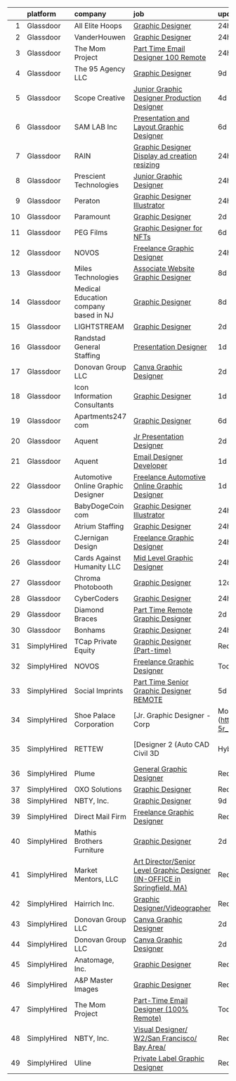 

|    | platform    | company                               | job                                                                                                                                                                                                                                                                                                                                                                                                                                                                                                                                                                                                                                                                                                                                                                                                                                                                                                                                                                                                                                                                                                                                                                                                                                                                                                                                                                                       | update_time   | location             |
|---:|:------------|:--------------------------------------|:------------------------------------------------------------------------------------------------------------------------------------------------------------------------------------------------------------------------------------------------------------------------------------------------------------------------------------------------------------------------------------------------------------------------------------------------------------------------------------------------------------------------------------------------------------------------------------------------------------------------------------------------------------------------------------------------------------------------------------------------------------------------------------------------------------------------------------------------------------------------------------------------------------------------------------------------------------------------------------------------------------------------------------------------------------------------------------------------------------------------------------------------------------------------------------------------------------------------------------------------------------------------------------------------------------------------------------------------------------------------------------------|:--------------|:---------------------|
|  1 | Glassdoor   | All Elite Hoops                       | [Graphic Designer](https://www.glassdoor.com/partner/jobListing.htm?pos=125&ao=1136043&s=58&guid=000001828badbb9b9c76cc4e9e00a8f1&src=GD_JOB_AD&t=SR&vt=w&ea=1&cs=1_13a76af7&cb=1660200795336&jobListingId=1008065721437&jrtk=3-0-1ga5qreu3jm79801-1ga5qreuhjflm800-3a5424c9bdd640c0-)                                                                                                                                                                                                                                                                                                                                                                                                                                                                                                                                                                                                                                                                                                                                                                                                                                                                                                                                                                                                                                                                                                    | 24h           | Remote               |
|  2 | Glassdoor   | VanderHouwen                          | [Graphic Designer](https://www.glassdoor.com/partner/jobListing.htm?pos=118&ao=1110586&s=58&guid=000001828badbb9b9c76cc4e9e00a8f1&src=GD_JOB_AD&t=SR&vt=w&ea=1&cs=1_afc2cc39&cb=1660200795336&jobListingId=1008065896891&cpc=F41FEAB56D215062&jrtk=3-0-1ga5qreu3jm79801-1ga5qreuhjflm800-f46d5c52c7c29231--6NYlbfkN0DwTFf1i8tHxx5w6n6Gg6g51G1v2moTctKTWRheSvOoBGoYbE61eXaI4p99TMVe5-ZUrNJQP7Q7TUXWk2hHcx7t141pcDoniRTijR2yJCcX7-9Snz5ZOAwxjkJkrvmW3r21VgP_vER4SoSD7uHYr4livVqoRTod5tKMo0hPDYrhOXGnZZEZ1iSGosHiI2wo5fXEH4g1qx0K1gXqDz4yx6quZ07qhqyDCch_3T-UV28w6GBkvLQJp7VL2UqaUPoidjkK_9luhIatOHYBwcvw9DfEJbAtINknnDYaWmhIvluqoDLeeV9ndbVWF5SBT40WH9S6iZFw8Vd6LMdWU-VbdYrW51A7j71roCmttyHtqB206sAfDUhRUz_bRhypk74M0E5dq9i6YV7iygjw1yFCLbIFfCkY0ntLPtL4T-zXisjJlWHQ3F8lDA0qxA_52K28B0TBUsDui8D_4GPYmXyZbZaxDVquQzL5EUo1Y_zL2tOYuGo1kAFk5M3R)                                                                                                                                                                                                                                                                                                                                                                                                                                                                                                                                               | 24h           | Beaverton, OR        |
|  3 | Glassdoor   | The Mom Project                       | [Part Time Email Designer  100  Remote ](https://www.glassdoor.com/partner/jobListing.htm?pos=102&ao=1110586&s=58&guid=000001828badbb9b9c76cc4e9e00a8f1&src=GD_JOB_AD&t=SR&vt=w&cs=1_061ea5df&cb=1660200795333&jobListingId=1008066033972&cpc=6193B0C32834B022&jrtk=3-0-1ga5qreu3jm79801-1ga5qreuhjflm800-241fd3fd3214398c--6NYlbfkN0BDp_epf89aHDQhKpPegNJQ_ldQpEFZQsM9OcONMGxWx6pU56EKHF58QjVdAUvn2gWIlvxUIluqfpYAPioC8DIYZmv9UJeONt8CFY5ORc_WQKsv1yYrXEtTFSI_h5yMSX7IiYWqR5C5TJXEcBmkje9thJywaOt5VAPE9XchxOIBQPk3clLk6QE8TQpWqXIrPJCFM6KDn04SaCwhogXUY1JzTRYZS4s5xq78vDKKWCSDfQP1PVpayW6_bHdXYLN4sKB0e7xXGDLe1TMwioVOSO1rJvb_pr4BONNL2sGzSOsHuoE7TXjn8LtFdVuvpy5DLRbn8R65MJZWNkYXGFONq2fWYX9bB7BGZeane4TYFjk75XOrunn1tEE4kq5uOTnKhcY87pHp-XQFDFSHyUQWLkTCM115WXEsG2vj27H_kLQJKxQbtBwOg-WIPMIVAo-8v6Kq4E-IImzlfAL85-a_ojTr95CKf9bqezpPWjDPvWuHoKlbJV--pki2mflLZQYQbvrDxjB2BCYLV2IY1ll1G_v40ec_Lii8lneSOrY206_1rLmQUU1cTzxViDdKeY5hcX37SY5bOFpGGA%3D%3D)                                                                                                                                                                                                                                                                                                                                                                                                                                  | 24h           | Remote               |
|  4 | Glassdoor   | The 95 Agency LLC                     | [Graphic Designer](https://www.glassdoor.com/partner/jobListing.htm?pos=127&ao=1136043&s=58&guid=000001828badbb9b9c76cc4e9e00a8f1&src=GD_JOB_AD&t=SR&vt=w&ea=1&cs=1_9f3acb85&cb=1660200795336&jobListingId=1008044804211&jrtk=3-0-1ga5qreu3jm79801-1ga5qreuhjflm800-537f9e6ac4f7e0c8-)                                                                                                                                                                                                                                                                                                                                                                                                                                                                                                                                                                                                                                                                                                                                                                                                                                                                                                                                                                                                                                                                                                    | 9d            | Remote               |
|  5 | Glassdoor   | Scope Creative                        | [Junior Graphic Designer Production Designer](https://www.glassdoor.com/partner/jobListing.htm?pos=129&ao=1136043&s=58&guid=000001828badbb9b9c76cc4e9e00a8f1&src=GD_JOB_AD&t=SR&vt=w&ea=1&cs=1_40b2de34&cb=1660200795336&jobListingId=1008057295326&jrtk=3-0-1ga5qreu3jm79801-1ga5qreuhjflm800-df76609bcd3fb119-)                                                                                                                                                                                                                                                                                                                                                                                                                                                                                                                                                                                                                                                                                                                                                                                                                                                                                                                                                                                                                                                                         | 4d            | Remote               |
|  6 | Glassdoor   | SAM LAB  Inc                          | [Presentation and Layout Graphic Designer](https://www.glassdoor.com/partner/jobListing.htm?pos=108&ao=1110586&s=58&guid=000001828badbb9b9c76cc4e9e00a8f1&src=GD_JOB_AD&t=SR&vt=w&ea=1&cs=1_954fcca1&cb=1660200795334&jobListingId=1008052989159&cpc=8795CF9063CD573D&jrtk=3-0-1ga5qreu3jm79801-1ga5qreuhjflm800-a8a96d99d95edbe9--6NYlbfkN0BqT6KkTmU9-1v8Z4SuYorXtaaTk0KE0u2tZTIPA1vHLbBPfcINoD0ES7XvT6AYjGWZ_LBkNEg-WRzRuKbYiupggxlDQjnA89U7Vn_VnbiXyMnemMZEJj0sptnNeWjJDWsmKk20uQSXEa177hgaTeVo1_P5ZTdn5D9bbRMT0nJGjQaKx5oheAKXOiw0Pf5IrQyYbfVOjKBp5DZDTt8akieJg-fQQgTziLH-M9at0_yfAW2xnyk8DjGehUb-mBeBt32sXTjwL5y3JIYg1qyNiLc-XI-hYyccCve0EW8YVTGGBQDjlktKGP0XZ4xl17IcAUAUvf96jgJYEnNxuN-sdSTHr_XihLy7q3x89FWooWkL6bv01mN54zvLEMa_d2XFmI1htvXOmk6ui1EgajlwsKOsRZeuHoMOYi6ST6GjVLanF_xzpS7yy9QN4AB_rHkPiTpjkDrWBLB7N_Gm9OPcd68Hwn9LQKtauIWrGU6IfWQq_SexQv_nz-nEu64R6UtiSmwhe1kRYgXFqoZxWI7NB3rC)                                                                                                                                                                                                                                                                                                                                                                                                                                                                                       | 6d            | Remote               |
|  7 | Glassdoor   | RAIN                                  | [Graphic Designer  Display ad creation   resizing ](https://www.glassdoor.com/partner/jobListing.htm?pos=110&ao=1110586&s=58&guid=000001828badbb9b9c76cc4e9e00a8f1&src=GD_JOB_AD&t=SR&vt=w&ea=1&cs=1_f7eb1df9&cb=1660200795334&jobListingId=1008065016470&cpc=47CFDC01B3F81FAC&jrtk=3-0-1ga5qreu3jm79801-1ga5qreuhjflm800-533e029643f58618--6NYlbfkN0DdLn5tXN_RiyJSiFodarGZFJKa8s6F6AK0THPBWp05MSIb68-SkO787pxOm6do1du27jd6PwtGR2XXJ2nbhI2EMkaqtVYk0i9DCj8-U-h6EoTLuCJHF-3hewRKzGUDZ8ZD7K4iWmB5RWQelrgmNCaIPtAklWAFHkcOE6bQFUG7jMoOLOUt7pCj4KRRyCcrbfrDGWIFquWI2Thpxk-RcC7K6fQJ8RVS89v0oTIjuPCV40I_Li16QEXcW8mO_xkRXkvp-ZTwIY05QWcNBU9H4Jimc7CNyh0LGMmSTymd5fuflUVKoTh1Es14YbXkuJ9iPQdsgVlhUM5pzNQBNLUxXEHkfFefRuCE1roxQOXO-K6pTAm0P-5LHSiJu6_-JivfcCmUPchwzg-Mlw6X8kdRftW_ZcL1Gk6K2_aMsZh_NfYCs31f7SflCzMdYix3EfAi0TppMddACHeXRMJP3tbVTf7FP6OyQIuwXqRsOi8rk5LuZuoAIb9yxHif1xy4sE2xf4Y%3D)                                                                                                                                                                                                                                                                                                                                                                                                                                                                                                | 24h           | Remote               |
|  8 | Glassdoor   | Prescient Technologies                | [Junior Graphic Designer](https://www.glassdoor.com/partner/jobListing.htm?pos=103&ao=1110586&s=58&guid=000001828badbb9b9c76cc4e9e00a8f1&src=GD_JOB_AD&t=SR&vt=w&ea=1&cs=1_68873775&cb=1660200795333&jobListingId=1008065555207&cpc=18C9CE28155C17C5&jrtk=3-0-1ga5qreu3jm79801-1ga5qreuhjflm800-20a8b7ea5bb5a057--6NYlbfkN0BHIfC1zsKGIu0R3teaIu8liT7fbRNLaQeDQfcPJweUK16HKW-DuQbys6W7MN6ufdClfpkiGcc6Z1Pf4rOO3bnKLiN4hUqfU7clDF9dTlgfsyaU-I33TyhuYqB8_UEMfjyF7PBSHoCTsLNmn5A8K5YRzAE0z-LBJTxSwWRTW7V3QxduosCc7RF8OeJWyym_1KkyLCPGVMoywEszGpyoLD7hVNJTwF0vjJJhDeVUAWcJ2L2-wZZNodYcX2m0BTz7s7wkFwZIS5Vibx_PLgVnJT8DFFxE3YcdxMjQYGhzW4hklGaNl2UOAXmGK_gHl6YLRR4Va_ZgdYvyx20EC0PLblhNg6dPLfWZQwblbJ8g8UG6uNakBqq0U5n1Zoug3bR2_Dqps5WUNNGaXBPwVqOhX05f1LMEEr5l4h-TTCyjmXjDraC5q7RKjzOVRMkC9JBIilzs25-gTosdrWJVQZg14Np7P8MU-fgR1wp4Wtjp9tDYH1gQ_UQOuF3E0V4Q4L-QVPA%3D)                                                                                                                                                                                                                                                                                                                                                                                                                                                                                                                          | 24h           | Dallas, TX           |
|  9 | Glassdoor   | Peraton                               | [Graphic Designer Illustrator](https://www.glassdoor.com/partner/jobListing.htm?pos=124&ao=1136043&s=58&guid=000001828badbb9b9c76cc4e9e00a8f1&src=GD_JOB_AD&t=SR&vt=w&cs=1_1e9ac42a&cb=1660200795336&jobListingId=1008065908189&jrtk=3-0-1ga5qreu3jm79801-1ga5qreuhjflm800-115a55b5fbf93330-)                                                                                                                                                                                                                                                                                                                                                                                                                                                                                                                                                                                                                                                                                                                                                                                                                                                                                                                                                                                                                                                                                             | 24h           | Chantilly, VA        |
| 10 | Glassdoor   | Paramount                             | [Graphic Designer](https://www.glassdoor.com/partner/jobListing.htm?pos=130&ao=1136043&s=58&guid=000001828badbb9b9c76cc4e9e00a8f1&src=GD_JOB_AD&t=SR&vt=w&cs=1_7f0fa56f&cb=1660200795336&jobListingId=1008061095967&jrtk=3-0-1ga5qreu3jm79801-1ga5qreuhjflm800-b77760da887277d7-)                                                                                                                                                                                                                                                                                                                                                                                                                                                                                                                                                                                                                                                                                                                                                                                                                                                                                                                                                                                                                                                                                                         | 2d            | New York, NY         |
| 11 | Glassdoor   | PEG Films                             | [Graphic Designer for NFTs](https://www.glassdoor.com/partner/jobListing.htm?pos=105&ao=1110586&s=58&guid=000001828badbb9b9c76cc4e9e00a8f1&src=GD_JOB_AD&t=SR&vt=w&ea=1&cs=1_ba239a62&cb=1660200795334&jobListingId=1008053332484&cpc=FB7E4A1762AE5BEC&jrtk=3-0-1ga5qreu3jm79801-1ga5qreuhjflm800-285121d87db8fdfb--6NYlbfkN0BHIfC1zsKGIu0R3teaIu8liT7fbRNLaQeDQfcPJweUK16HKW-DuQbygKFOi6Y5sJMMmPvIQeedI4zy4piAtgrHWw5pyWG74v-Fm2sI_YfcM2tkcRMfzPSFblUwjPj-wWf0DUjxGgFU8tVaM0U1nq8fBBYDXpAi5Jt_86GlfqbwXJiL0HNfGrXBDmws1vSojpGZe6YuwFXGHLPAiJ0yNPaehU-gX6IKltqEyq1aQihWVcG2WldryqizNFwB5Hg2TEjTxdumwZ-6jEqWIA3WsJ6IR2nniR6i-GGnLNFOF6Q_GHc9fF0BjKpSawuHc4UQfje3IPQZWwo8OFLVv9ycDdKO6kVAlBVc04eKl4Fv6RX3SjkNc1U0uO9-536O40K2s-Wq0cJQYbmt3R2cS_Ij1A-BKWTHsHv8KkFQ0dX1D__k8_jMtVdUrnKRbjG-8rdS3thbaU3VuvwB6-xlFwwflkIaNHtit-rr9Mt-ndr-85LV-zxU5rSEtIPPJLnN6uCUmMY%3D)                                                                                                                                                                                                                                                                                                                                                                                                                                                                                                                        | 6d            | Remote               |
| 12 | Glassdoor   | NOVOS                                 | [Freelance Graphic Designer](https://www.glassdoor.com/partner/jobListing.htm?pos=121&ao=1136043&s=58&guid=000001828badbb9b9c76cc4e9e00a8f1&src=GD_JOB_AD&t=SR&vt=w&ea=1&cs=1_8574cddd&cb=1660200795335&jobListingId=1008065569895&jrtk=3-0-1ga5qreu3jm79801-1ga5qreuhjflm800-09234b0806d38a8a-)                                                                                                                                                                                                                                                                                                                                                                                                                                                                                                                                                                                                                                                                                                                                                                                                                                                                                                                                                                                                                                                                                          | 24h           | Remote               |
| 13 | Glassdoor   | Miles Technologies                    | [Associate Website   Graphic Designer](https://www.glassdoor.com/partner/jobListing.htm?pos=106&ao=1110586&s=58&guid=000001828badbb9b9c76cc4e9e00a8f1&src=GD_JOB_AD&t=SR&vt=w&cs=1_052304a3&cb=1660200795334&jobListingId=1008047555025&cpc=8795CF9063CD573D&jrtk=3-0-1ga5qreu3jm79801-1ga5qreuhjflm800-afeeb1e608238d10--6NYlbfkN0BVdf1B6PmM0EbVgUWLOgQvNQRrNviRWdVUeK6ei5hun5BPiaREeQoSY50c7oJWSMffh-Z1MZUT3ImOkucgX5QRgdP30GRGmpoIzqKbGFS5RaALBfEbiGVK2IMKgFV5OLTZDBNBLa6Lx9xBm2-baTVjqUWSDbfjA6aIjPoIpgZgp5yHMuKR2MQO63ISNjoDlJeUjd6bTKAdSN1dyi0SMStRsnfRp5KVXV7jByyYHm4_HXvzIeuOtSrKFtqttqL6GpfVqJHMX6N6lt4nSj8vlIGvZS0LayihH1J3CTfSRX8QSD36iGGRDvN61zwDvryFjXABAve26vRbNwEp4DKCEMJElg-x98nt8HL59xp14K4GQekerCFItABU-vYq7z4ryukzdwtoq44lU5wxMN5cBaZapg6OJym4Nzwq_eoUtk29QYKiSlGcFNCYeIGQ41rnak5YtzqDERJVSxApsVkn156VVSo37KPDQZDwt2loJqY6KdyqCLtAVEQ9SpSKgRcJf38xs0brCpehbA%3D%3D)                                                                                                                                                                                                                                                                                                                                                                                                                                                                                                    | 8d            | Remote               |
| 14 | Glassdoor   | Medical Education company based in NJ | [Graphic Designer](https://www.glassdoor.com/partner/jobListing.htm?pos=107&ao=1110586&s=58&guid=000001828badbb9b9c76cc4e9e00a8f1&src=GD_JOB_AD&t=SR&vt=w&ea=1&cs=1_0e4c0b01&cb=1660200795334&jobListingId=1008047197214&cpc=AC285F3A3ECA6BB0&jrtk=3-0-1ga5qreu3jm79801-1ga5qreuhjflm800-f922b77005439482--6NYlbfkN0BRYJfhknDNAHLvv9ctyWPfKBkgPfd_Qf5mLMCihH3Ts4gA4FrM26rLtAPII04_kncCY0AIP7VquzTHojVsGKl2Fow9NSZRFsCVstwNxzX8N8XiiqwRLk84EoDWIbvKaB_z1P1YUP7zicmhMtyT8j2A5zATjMiCQY_CHxCkou7t6_PDcxs4Jroy8U9MDpNUCDZl3LgSNwaYAjD-Z8jwY52HIykEeILJiAmB0kxN3RTMCbSGbD6FaimPOdniAHQXqQDbIJfkkqrlsTGjqKY306cR_-39eHkTYTVGT2VY5VVk7DI5m1FRaAMovv_mqRz5eUakmOwnH35ORQs2hWdyNEWERIPu7ijCQUDug4xh-6tm45A1Eo0Y5U7HfGlAmCy24ZQ_PX3QXNz_z29jF5tIwnbPCjDEqikGbLHmtD8IsN2vPSn7pyFcJBeMBzwjfOS_0vOdzKPc-hixMqZjnb6NeIKF1wJjbN5v8x5XWq3VMqvBK5W8zbOzjsBb)                                                                                                                                                                                                                                                                                                                                                                                                                                                                                                                                               | 8d            | Remote               |
| 15 | Glassdoor   | LIGHTSTREAM                           | [Graphic Designer](https://www.glassdoor.com/partner/jobListing.htm?pos=113&ao=1110586&s=58&guid=000001828badbb9b9c76cc4e9e00a8f1&src=GD_JOB_AD&t=SR&vt=w&ea=1&cs=1_aaed8202&cb=1660200795335&jobListingId=1008060566470&cpc=C4A69CCDBB3B9599&jrtk=3-0-1ga5qreu3jm79801-1ga5qreuhjflm800-b623a7fa8d4eb8ff--6NYlbfkN0C_-2SRK1RVDhpf-slM4KCmyuX9KaErJfzz60Weic6r3Fedud3UBWFhguAr9YK8h6UZX7cpNVDdZDr31YnHpZB5Ny36hh8kjtPysBDuiqOZhAp17GRiIF9HStt2Q_endJa0BwdirpHQeNpm9yMECE6K8fByDBSRlmPJD8ygSbO1Ini_amqmokqRmaDbrmv5MK1XObReU5xdwmXHd1BhNVkHQwFP2R32J2a1HJ0Z_3HO82IxYIf64H-tZPRQ0in0mgQyHyvzM937qCHOL8ciQKx7Ud5sOyUqK9dhl4W1_TbWX6GAAe6ZDwEker6MeUchf0EqNTSIrTgzP7YUCY5DmbkFDm4C08l9xVpxX4kOsflbqlptLJO9mRJ8sUO2LLAPNcR_7GeK5jYjm_BWsgFt7aKnnuz0yPADQn-wUm1Z-LmmwXAdAQrnqsF8DnZBAM3_1vJfeoZVBtZyYUtb4e3h3aNeXPYS_Rq5G2OfRXrjnFNASpwWpx0LpkMN)                                                                                                                                                                                                                                                                                                                                                                                                                                                                                                                                               | 2d            | Remote               |
| 16 | Glassdoor   | Randstad General Staffing             | [Presentation Designer](https://www.glassdoor.com/partner/jobListing.htm?pos=119&ao=1110586&s=58&guid=000001828badbb9b9c76cc4e9e00a8f1&src=GD_JOB_AD&t=SR&vt=w&ea=1&cs=1_f605f529&cb=1660200795336&jobListingId=1008063298542&cpc=3BA4CE39D5B5DEF5&jrtk=3-0-1ga5qreu3jm79801-1ga5qreuhjflm800-0b54f212e55a6be0--6NYlbfkN0BP0SNj5t90jkfF5SbRhYc-YYyKnIlIACqwosTKYtJiUIZThkB0VlnPZlPMDYyUQwmw5_0k4iNpj_WEsspwh-S0oVsA2NlOygYAaNApMGLrS-MWydaLCHwMtbclT7s_22FUwOLWRr1CAY9lnSdIwmN7G3lYFUktr86MZuV3IUgzV2YGq9w-4OHvnv0--Os12UxQ3YZcFS1XUkPYg2ACybxbD34rmdzF6KRdoG2pZ0SDmcBIPv40a-fQQqpHhFiPwgxUnGC3cP73sGD3rXexVlFmBsXRRySYj0IaHAJ33co6q-4GxBCT7x-TUQORbIXZlAnhlbQOpe5m75RkAjQ3P-nkXHtD439SaHbzDfk7EU84heC1AQrMcJzl5WaMa2zXOAvIC8Nf0UqNiogIt84lS30iJr9HKla7E7Z0wUvL743_izPkGTmIjVJO9JVfX6YzoBg1ZAZLpwEqt7VF97G6WIbAiWripyffbQLJO29VF6nMg6pCT7nJHS51k031iFlJj31_k_oc2yGnjae5hMrGN7npF7g2G1PCPaQhGZrgjy7GcKGfZ85KnzwHbTFYFQL_CCHnpnlxF_WPTJ7j70z3we7A2D-cSwbWO4xVQEn1vW77XPm2xqQDDs4rM_diwXrEup3b9mOKA5VCjcO1fxFApeL7TWfJAewsm8Y%3D)                                                                                                                                                                                                                                                                                                                                                            | 1d            | Remote               |
| 17 | Glassdoor   | Donovan Group LLC                     | [Canva Graphic Designer](https://www.glassdoor.com/partner/jobListing.htm?pos=101&ao=1110586&s=58&guid=000001828badbb9b9c76cc4e9e00a8f1&src=GD_JOB_AD&t=SR&vt=w&ea=1&cs=1_85fcde8c&cb=1660200795333&jobListingId=1008060685448&cpc=AC285F3A3ECA6BB0&jrtk=3-0-1ga5qreu3jm79801-1ga5qreuhjflm800-f451a6fb5bc601e2--6NYlbfkN0BJ_AEIqZhgZh0QtBJqLEOAG-wgsqijbWkj2raAy6JciyzPU3skVhMSWRhWZfxsl-0jraDw0OTcid7aqF_rtPrwThwA3XntpUk6Adf84SuCAUqKaRumHQAoFNA86lfeYIMicO9o-lJzFgLQ3oI2cpQYJy9Mv-0s-tItmoU0kvG4l_57EXRuM46qDWjvQK__U_vQTbIPowgDYZk2ZJnYUqcAYqptQlpCqUxfkkrii2FzmZJIFqfeffC1iNXMz3r_QrOXJ2uZl9LYisbWAa_8WZE6ZsNekV0MObCQxKLO8y1blRQPvpvNahG9o_s-mI62RwsQdLFOO9GvW0th2YU16YuxCYmkMYzImbM8mpiVcavQVzqq6BA9n4wb7Q_lft7bSGT5wEq0njnL3ZfbiuqwvnqicaSIeWfZ6Nq1P8tN5qnGS1Rh0FKcl8SBFuXSpeqlPtfARUR7p2nzJ-yxxDGA-OBO6krgh9q0iEYvxYPZUYYQI500ehr3L69WgUnHR4ER5xs%3D)                                                                                                                                                                                                                                                                                                                                                                                                                                                                                                                           | 2d            | Remote               |
| 18 | Glassdoor   | Icon Information Consultants          | [Graphic Designer](https://www.glassdoor.com/partner/jobListing.htm?pos=112&ao=1110586&s=58&guid=000001828badbb9b9c76cc4e9e00a8f1&src=GD_JOB_AD&t=SR&vt=w&ea=1&cs=1_c49b0a3e&cb=1660200795335&jobListingId=1008062649510&cpc=9908D8D4413DBB8A&jrtk=3-0-1ga5qreu3jm79801-1ga5qreuhjflm800-33459f4782cf66ff--6NYlbfkN0APudME1iZQyqIRdT3ujTtTnVuWAF03DfIsZXN7IhOR9SfEN2BLZHYomRVvRwdncKrNG22P6bNRFRLvpC1B8gO2urVX59Z6iyVoTlwECby2FmQh5ETISnoC3NgvLcR5fnRMe4cJfT-x1I-9FjkPU0NkYclKrnmeJATLGZpeBkyLC1d9ImGKvLYS7ZGx9rM77Q4v7rAp5sEQBlh3MX3WQk8T7cGTzsH05AjowMKdigvpb7-KKWJFzUVyHdaz6RrUV2hZbg79MxrrS1RrSNe5kcznc9QInUMybH42Oy82txyfRdSka-1went4RRM1GqMCN4YIv5Bn8L54jajlCcKlYC0P1Pu6lboyZq15YBXAjZSlutyMro-2K9DbDgLZ1svvKvjrLIM-elwVk8iHDmxsXgsBHoJp4geJsmx4uiDO0Zy79UjSHbbMWZkfZJMwi9r0CgRk20m5AeXN4Tu59J31QNKac5iZibZiHC6pzGB2tDt7zOmWTN93XJFqRy2WUdaKQSwKT8nmMXaOnw%3D%3D)                                                                                                                                                                                                                                                                                                                                                                                                                                                                                                                   | 1d            | Remote               |
| 19 | Glassdoor   | Apartments247 com                     | [Graphic Designer](https://www.glassdoor.com/partner/jobListing.htm?pos=109&ao=1110586&s=58&guid=000001828badbb9b9c76cc4e9e00a8f1&src=GD_JOB_AD&t=SR&vt=w&ea=1&cs=1_a9b3bf96&cb=1660200795334&jobListingId=1008053486519&cpc=8795CF9063CD573D&jrtk=3-0-1ga5qreu3jm79801-1ga5qreuhjflm800-7d10dd212d599999--6NYlbfkN0BeU7M9rYYo5PFtt98R-yOjlaFf3JV1uEYuIqbSF65ghhgGtDKCQ0JcHZcB25Vd2Gw-KzMTq9hL_wRsCNG_bJTef67xLgBMEa96thSXXJ-mGiPSQHiuZfWK28H1JDWmwOSrQuHZGhpHeuAFLKWsy8bHDPnyBIexSHVDcM3NFJaIqCpaOlbrCeohgTklXG2x8LmjjUdlgpjSFs3hwtagJx4RhIQoYLBQtpt7lU4WFfOvhZprnnUHiFLFKA2DmU5NgR-Zwcv9o9brFYAye7ct0tMu7qUBSfpBc1ul-FKmydRn9SAVjcGK7gNhoyitml-4Dev51AwMtVDqTszQ4ooXBqmZCWnfAA23tgpekEydqkY0xDVZUdqztCFgUra3qyH_NSWMlZ5WIVxnftUd2tzAyVnvPU6JlqkDxILTQtpRtvf9jzjzBgFHzBT_-v0Q46L4LJ8PmzaJyCsE6TCneUybIVSdCuvcJSELwIUKIyJGDOdxeqpoXvhIs9d0)                                                                                                                                                                                                                                                                                                                                                                                                                                                                                                                                               | 6d            | Remote               |
| 20 | Glassdoor   | Aquent                                | [Jr  Presentation Designer](https://www.glassdoor.com/partner/jobListing.htm?pos=115&ao=1110586&s=58&guid=000001828badbb9b9c76cc4e9e00a8f1&src=GD_JOB_AD&t=SR&vt=w&cs=1_1f8be40c&cb=1660200795335&jobListingId=1008061835273&cpc=451933188B21919D&jrtk=3-0-1ga5qreu3jm79801-1ga5qreuhjflm800-39c79fc0dd4a565f--6NYlbfkN0DMrcEu7yrtATojKJA7cEzGQ3FdRGWLh0CZQInL4ECGI9gD0Wolx9R2EDT7B77c2cTiwcgAsbVylD5GmX03vhCnjSGfDLJlE7p80XcezfuwsZ_VbIgX6WAYFaSrNvsrWEpU_2NEFrN6ZYUML11G-aNvQZ4HdaO5AiPyP98F1XkCCi-e_irhyki4Q0BLx0jtBEF2rxDnpWKofrprmFmvL7css5Vx6PuBFpcDEGOeOkQfr4VTCcqFSwyuXIYHnMjeC5_fgDrrfNN3Rs2cZ46ktoGV1fhCHwQdl0DbykVxoHEvm0DsKUSSeHMazU8n7Fof5sZ1DvXPQlZKWEDmq20qAEmYv3bTleCb3K9xwIp03acL6954BaqXzGggmjqpPXrPkCCbSMkEHitHapU80yxrw_pxWsNkblNnSh0nxFsliaoJIHoJfuft9RIhqllD3KDiJAwWT8M6_H6l4amRasHa3X17)                                                                                                                                                                                                                                                                                                                                                                                                                                                                                                                                                                           | 2d            | Remote               |
| 21 | Glassdoor   | Aquent                                | [Email Designer   Developer](https://www.glassdoor.com/partner/jobListing.htm?pos=114&ao=1110586&s=58&guid=000001828badbb9b9c76cc4e9e00a8f1&src=GD_JOB_AD&t=SR&vt=w&cs=1_62a3676c&cb=1660200795335&jobListingId=1008063506203&cpc=1FDE87803EF93CD3&jrtk=3-0-1ga5qreu3jm79801-1ga5qreuhjflm800-81f66ac0617ac308--6NYlbfkN0DMrcEu7yrtATojKJA7cEzGQ3FdRGWLh0CZQInL4ECGI9gD0Wolx9R2v-Aex0-GK07CFRXuAyVUqqDdWqgnAY3f8fv_frR8awgIXiu3YXjZJb5Frrci7jPiqg__1ogudDJ5yzLZW31j0btrCAm0bBUqxkfuA6zQI6q7AH0oojmb_Ckny2gV4zpfYt8tx23LBoTY7rTSYENbEobR51ALdgcMAtyScwYES_GoAak3eEHmCPFO9zJ5F5jHCQrWF3JhxqXvpOgO5PALOJyADqIROC1w8KC6gG3VRY988mZ-IMrv95jyvvOuzDXibDwUiU3VeMo7RiMrVbIl10XKsclM_sh7oaeH4VmLZAqjPFv8hYqnr8rHqs02FFtcBfskNTd1ZWj3-Crc4uGt0JuBZ0Fm52l2JYkcCrvXl-HsLeikvU4Fg-WPvfAMhl7ka2Y7pm8C4qaCxGPBuSZvqHz4-K1Hyor5)                                                                                                                                                                                                                                                                                                                                                                                                                                                                                                                                                                          | 1d            | McLean, VA           |
| 22 | Glassdoor   | Automotive Online Graphic Designer    | [Freelance Automotive Online Graphic Designer](https://www.glassdoor.com/partner/jobListing.htm?pos=111&ao=1110586&s=58&guid=000001828badbb9b9c76cc4e9e00a8f1&src=GD_JOB_AD&t=SR&vt=w&ea=1&cs=1_d68d5c6a&cb=1660200795334&jobListingId=1008062665826&cpc=B076152010A3B66C&jrtk=3-0-1ga5qreu3jm79801-1ga5qreuhjflm800-e6cba8c07fc3ce8d--6NYlbfkN0DErd5I9McD7cRkBvdvpgLNNu9G_nar-sNj4cKQCjkRCIjXfPSy6d0xbkvT_D_ecSKPU5kzDGHqsOjaScAUUXJUGrP7g0KKBrC0EO4e1OLVkrrVXnn7f-vdUbM7rPXDvMD-B57H2IXrZzXhxrBqvEGn4_HY80ZEM-UwUUpuvLDQnlVgBdCbn-mi4t41Tci38kxy1L9yheCFZGL13EnAN_vbwspEKhfGotxRzDYDOBCQyu_8c6A8sCt2bCKCDITPiCz3KieM6VtcCFGdWsgT2mduV9aNN7woDoQQreCaSpD-T2wHloDHYH0KzaJ9IcUzYzN9sdE_YsZT8SRCabs4450Ey_Ym_3YXfA67f_ZFo9rbp3XZ9bi1a3zE-6-Se5LIHLAX913GCprpbifgdVoCi95VCg9dXheZ1usgGHl3-cG4XnGBQ6Hqt-w0VREyCFC3sLcw3UxXanEs43XclgnTL8AxEOoP2nxX4fV3ZNvoaILSVJ7GEf6LIdvb351GgaOWYF1JIJujBEVpBw%3D%3D)                                                                                                                                                                                                                                                                                                                                                                                                                                                                                       | 1d            | Remote               |
| 23 | Glassdoor   | BabyDogeCoin com                      | [Graphic Designer Illustrator](https://www.glassdoor.com/partner/jobListing.htm?pos=120&ao=1136043&s=58&guid=000001828badbb9b9c76cc4e9e00a8f1&src=GD_JOB_AD&t=SR&vt=w&ea=1&cs=1_dfc954e1&cb=1660200795335&jobListingId=1008065069760&jrtk=3-0-1ga5qreu3jm79801-1ga5qreuhjflm800-79f1f27e7dcd5b0b-)                                                                                                                                                                                                                                                                                                                                                                                                                                                                                                                                                                                                                                                                                                                                                                                                                                                                                                                                                                                                                                                                                        | 24h           | Remote               |
| 24 | Glassdoor   | Atrium Staffing                       | [Graphic Designer](https://www.glassdoor.com/partner/jobListing.htm?pos=116&ao=1110586&s=58&guid=000001828badbb9b9c76cc4e9e00a8f1&src=GD_JOB_AD&t=SR&vt=w&ea=1&cs=1_10f4dfbc&cb=1660200795335&jobListingId=1008065899006&cpc=334ABAF5D42DC775&jrtk=3-0-1ga5qreu3jm79801-1ga5qreuhjflm800-6e34295acd87751d--6NYlbfkN0AJVhJRw9wUHBCF8R8adMoLXwMaKLwknIknnYTuOdK23DV61sywQ-0eW2S9AdR6i3eKm4E9o6GwAs97IQM2FT0r5jro1KcRYOonnY1u8mdkQOyn5v69ibI53gB1AFVCSgFyNINxA0xlKyo7vr0bOA3VvHGLVJelbHgig4YXvFqi8RP886Foon4kt7yNAC8dmhjQ89x2_2xi3-W1ikFhjG9H3FHjBpWRngIpOA7gOT_9sT-4w-KIwtvmH7vSk0nP_EeBodioSqUF9An6DXZYBvNW82H-InEj4qMU1nvmPOdzsz3VSKCzkWw_VXCQvWu2DIz_J6QKRV9pHofiBvjvpnk8NlPBdgjmqpZDIrF4w4DTt2HBJyYTZ6vqveJy4_8hUmV-6-AnwvczCUjUXM1nnuxM3qRrdpufFjo8ByPi32Sm9YDUbZb7tU5VR1R5qHFyK8g9w43dX4-Vz8u8S0TGsrY9vSAoS4x0mJWUtcvtQxcetD8K_7hv8XguGr3wM5UZFjnMGBFtD6Lwna43becYDyWmr9e1TQOagCdoC7MjVSdarWZ98qbx39zx7rHKY2NkkXF_nIHiHG5fMqQcO-6RZ02ERDhe_dqqbGXcl-VsLvauuhadQzE9nSSy3GVVdXDobOWLQzqB4x-5qI7r_d_wCe1zNiq7UzPDpuLJrPBIgSt_shkNbM7wnC3aB7aXZfSSLFfz0UeKLbVFSSt2aQie7B3Z0qmfRlHvQMLCalP3Kq7xoO48BE4aUFep6AQftbsWv3cuWRb57CODNAH2SJ_HRvpzYbDwjFukOmTYtL5fP16YR2qMJuWf2gSgT2y7U4yd1nyArLcsp2UVX_5JndIC94GtFRRrt1IXcQylwSVmCKBjW-rkBW-HSGRdPRZ263FjINkxZNwwBBnQx28FqPUbUHI6W7nU8IwE-acVnAXbvRdUJpQaXiUEhtEq_NmeWGQmSk4f5mPq7TgdGsZl4arcv5RA-bJRry360futbRRob7R8pw944quHXAnwVdgocgI7_h0%3D) | 24h           | New York, NY         |
| 25 | Glassdoor   | CJernigan Design                      | [Freelance Graphic Designer](https://www.glassdoor.com/partner/jobListing.htm?pos=122&ao=1136043&s=58&guid=000001828badbb9b9c76cc4e9e00a8f1&src=GD_JOB_AD&t=SR&vt=w&ea=1&cs=1_54f69578&cb=1660200795336&jobListingId=1008065659565&jrtk=3-0-1ga5qreu3jm79801-1ga5qreuhjflm800-20babb6c2227ae56-)                                                                                                                                                                                                                                                                                                                                                                                                                                                                                                                                                                                                                                                                                                                                                                                                                                                                                                                                                                                                                                                                                          | 24h           | Remote               |
| 26 | Glassdoor   | Cards Against Humanity  LLC           | [Mid Level Graphic Designer](https://www.glassdoor.com/partner/jobListing.htm?pos=104&ao=1110586&s=58&guid=000001828badbb9b9c76cc4e9e00a8f1&src=GD_JOB_AD&t=SR&vt=w&ea=1&cs=1_c8841973&cb=1660200795334&jobListingId=1008065025056&cpc=F4EED0218A761C36&jrtk=3-0-1ga5qreu3jm79801-1ga5qreuhjflm800-23316e7ede14923a--6NYlbfkN0CzcDFs8cjNZITHzPaspPYUdxCTppyanGLeq-qEeiOFH9BBGa5mLD_QdLepnMSadZDdXcQsukKefqKQpTuTALNeJUZ52v1FOHTVhERpqwsUvABjxj_DZ2KqN2A8mFKcohSK4ON9Y3dbyZ6XAXwfWrRkYJDleaZPlPxdL_nwx9W-QAID37GskpdGJ5ZjVdyZvQJnYmSO-mAr8DTNDcyoz2duP3REuUKE2me9lsVqpzERT6BUK_j0-7Fyocvu_QxLzKFozpm08SjbXFpM0PfYnVm3hNs8b1bZFygHSRyy30OaqHFPWCbMAHGfKFFvaAt5wCvkkn-twCfRoJLAU5R4v-HJtVJ2dDK4p9F3XxiM__rCm1R5QbfmskPnl95mIYv-dzvou1_irdRNEcOB8WRHRJHN4iK9YDas9z5HNCSiO8UdjRXiaY3NflY8YXyUKfp2SulXCPe7BnSsyLSkrnMGV1sWGpH1jIAi8qG54Yel3EHFIMemTxIs4arlvWkGDHrgzpU%3D)                                                                                                                                                                                                                                                                                                                                                                                                                                                                                                                       | 24h           | Remote               |
| 27 | Glassdoor   | Chroma Photobooth                     | [Graphic Designer](https://www.glassdoor.com/partner/jobListing.htm?pos=128&ao=1136043&s=58&guid=000001828badbb9b9c76cc4e9e00a8f1&src=GD_JOB_AD&t=SR&vt=w&cs=1_df2444c3&cb=1660200795336&jobListingId=1008037243029&jrtk=3-0-1ga5qreu3jm79801-1ga5qreuhjflm800-b8343d02f9ec1905-)                                                                                                                                                                                                                                                                                                                                                                                                                                                                                                                                                                                                                                                                                                                                                                                                                                                                                                                                                                                                                                                                                                         | 12d           | Remote               |
| 28 | Glassdoor   | CyberCoders                           | [Graphic Designer](https://www.glassdoor.com/partner/jobListing.htm?pos=117&ao=1110586&s=58&guid=000001828badbb9b9c76cc4e9e00a8f1&src=GD_JOB_AD&t=SR&vt=w&ea=1&cs=1_ab9948b4&cb=1660200795335&jobListingId=1008065501655&cpc=47CFDC01B3F81FAC&jrtk=3-0-1ga5qreu3jm79801-1ga5qreuhjflm800-1bf7076338078299--6NYlbfkN0CpFJQzrgRR8WqXWK1qKKEqALWJw739KlKqr2H-MSI4eoBlI4EFrmor2FYZMP3muM0eNtLtTzK2zcSawdTe_P6ev3AgWQ6rSX5UD7E1kzpRZk4_V5hQV12frIOCSuZwUnocVgXnwEhOGVX-rmXlinK57u5ihDSnFJjzaL9U4EAQPqHvJg0Ixoq1o5wvfyDCv79u3eSDAj-tEYKgD_-rJ3jkkKjZOPvqwJtHVcQ_P_7r3UDbhIQNWhCZbz8gY8drQRsf8KGk7TVxBk99jzq_c7ImeuPAZnp3TcWT06cyZaoQlsHx46zc0CHQyhXbHELZ-4zYHlIWdi-SjmxgxYYmvQe-BPENOvJYPkpHBeY389-FAXxcBUoM1xx_Hna8DIitLLnpmgqY4E-XUUN9aW3AcaWU_B0tGs9pVNoU7DQas1d6gXM45ISLbWIUmwz9zmhB9sAwOKLMxLOVbifQYkiaR93pikPUIWnocgYr364RkJjyD9EPsG7fkhI3tyMLM5YJ5mfqnYvs5ZkXGtr-51z7oC28QloyoYNE6PVmmYxshDIDnTV54WxDDuQ71BQNXOFXX15_ZOx0aNDy5qSeG2jJgq1K0kKj9bbMN6ZfAkHxExgaOO-H2BKuWCIERlv1VrvAg0_X0g2F5FvnhpDBfOAlvX4135rPP1ek5XN7ugIcmGoWtgE0q0-f28Ap9Cn04A0fKu0kGQ19BMRXU2Wu7ydsiA5ltbMfpqOTmXbegrp_3MIZhSJfifCxeNaCMAEQmFVfWead_17paZDbRUe9ZUbsmIt9k97bYmn50CJwvoPcLdC07xmKBwTvix7mRsbtnmWLhKS9bxiXIow_HY2MKsTyw5ZxCAS9C6gYjkhU13wzzF8Jn6eaqAc_faQJ-HfcaV78dGLKqhJ2B4-PUqNaUHA4p1TSVNojtg5T2yUhZKvikj_fTndv-T9B2NWMFspuT1R9enEsM5X1PBcD82q69y3yIG81lyHJPfkyCzyG1OWOFMCiqw%3D%3D)                   | 24h           | Los Angeles, CA      |
| 29 | Glassdoor   | Diamond Braces                        | [Part Time Remote Graphic Designer](https://www.glassdoor.com/partner/jobListing.htm?pos=126&ao=1136043&s=58&guid=000001828badbb9b9c76cc4e9e00a8f1&src=GD_JOB_AD&t=SR&vt=w&ea=1&cs=1_3044bea2&cb=1660200795336&jobListingId=1008060314226&jrtk=3-0-1ga5qreu3jm79801-1ga5qreuhjflm800-ac1c2dfe6d68f87e-)                                                                                                                                                                                                                                                                                                                                                                                                                                                                                                                                                                                                                                                                                                                                                                                                                                                                                                                                                                                                                                                                                   | 2d            | Remote               |
| 30 | Glassdoor   | Bonhams                               | [Graphic Designer](https://www.glassdoor.com/partner/jobListing.htm?pos=123&ao=1136043&s=58&guid=000001828badbb9b9c76cc4e9e00a8f1&src=GD_JOB_AD&t=SR&vt=w&cs=1_8d5990bc&cb=1660200795336&jobListingId=1008065239201&jrtk=3-0-1ga5qreu3jm79801-1ga5qreuhjflm800-cede3a89c5d13248-)                                                                                                                                                                                                                                                                                                                                                                                                                                                                                                                                                                                                                                                                                                                                                                                                                                                                                                                                                                                                                                                                                                         | 24h           | Remote               |
| 31 | SimplyHired | TCap Private Equity                   | [Graphic Designer (Part-time)](https://www.simplyhired.com/job/CsPh8kcAT054G9tfM2o5ARQqRDDB0YgZBVgYG9lZ_d_1toUu00FThA?q=graphic+designer)                                                                                                                                                                                                                                                                                                                                                                                                                                                                                                                                                                                                                                                                                                                                                                                                                                                                                                                                                                                                                                                                                                                                                                                                                                                 | Recently      | Oakland, CA          |
| 32 | SimplyHired | NOVOS                                 | [Freelance Graphic Designer](https://www.simplyhired.com/job/Wc24mFPBkzJ1rDxbzkueumNAx8bwusSPxt6vXejTeMBU92b_msla9w?q=graphic+designer)                                                                                                                                                                                                                                                                                                                                                                                                                                                                                                                                                                                                                                                                                                                                                                                                                                                                                                                                                                                                                                                                                                                                                                                                                                                   | Today         | Remote               |
| 33 | SimplyHired | Social Imprints                       | [Part Time Senior Graphic Designer REMOTE](https://www.simplyhired.com/job/-zvFLBpSZsjrGLrKqmMI4i2VH5-GlD9yud5bcwzox6-3mdu-ZL9olg?q=graphic+designer)                                                                                                                                                                                                                                                                                                                                                                                                                                                                                                                                                                                                                                                                                                                                                                                                                                                                                                                                                                                                                                                                                                                                                                                                                                     | 5d            | Remote               |
| 34 | SimplyHired | Shoe Palace Corporation               | [Jr. Graphic Designer - Corp | Morgan Hill, CA](https://www.simplyhired.com/job/qLm52t_HRoL4_ksUCezleOpVEa-5r_zLx6Ti7or3BNAxD02mZ7lCow?q=graphic+designer)                                                                                                                                                                                                                                                                                                                                                                                                                                                                                                                                                                                                                                                                                                                                                                                                                                                                                                                                                                                                                                                                                                                                                                                                                                | Recently      | Morgan Hill, CA      |
| 35 | SimplyHired | RETTEW                                | [Designer 2 (Auto CAD Civil 3D |Hybrid | Sign On Bonus)](https://www.simplyhired.com/job/FCu0AMmo916sDL8Qj9bFqrgXTKBLM2IhsBzlNfJ1AJWxIrwJj_Pdmw?q=graphic+designer)                                                                                                                                                                                                                                                                                                                                                                                                                                                                                                                                                                                                                                                                                                                                                                                                                                                                                                                                                                                                                                                                                                                                                                                                                       | Recently      | Mechanicsburg, PA    |
| 36 | SimplyHired | Plume                                 | [General Graphic Designer](https://www.simplyhired.com/job/1KTJf0iRAEisZm5TMzmtKmZ26R7dmQ-ZScos_KrNsrqlFBjpea8BHg?q=graphic+designer)                                                                                                                                                                                                                                                                                                                                                                                                                                                                                                                                                                                                                                                                                                                                                                                                                                                                                                                                                                                                                                                                                                                                                                                                                                                     | Recently      | Palo Alto, CA        |
| 37 | SimplyHired | OXO Solutions                         | [Graphic Designer](https://www.simplyhired.com/job/BXUyWLRJM5GqlXxmpwBw-g_A_qs7M6-f7IDZTvQqqHxFROKtKw3p1Q?q=graphic+designer)                                                                                                                                                                                                                                                                                                                                                                                                                                                                                                                                                                                                                                                                                                                                                                                                                                                                                                                                                                                                                                                                                                                                                                                                                                                             | Recently      | Adobe, AZ            |
| 38 | SimplyHired | NBTY, Inc.                            | [Graphic Designer](https://www.simplyhired.com/job/KNfKivP4B0T-nCcOFlDK4Hctow822-YHwI4tA-rb-QiRb6ZEC_yCzQ?q=graphic+designer)                                                                                                                                                                                                                                                                                                                                                                                                                                                                                                                                                                                                                                                                                                                                                                                                                                                                                                                                                                                                                                                                                                                                                                                                                                                             | 9d            | San Jose, CA         |
| 39 | SimplyHired | Direct Mail Firm                      | [Freelance Graphic Designer](https://www.simplyhired.com/job/UAWAJO5Zuoq_05Sn5bB89OQBH5fsmBfgLGyALbbesiMObR8UsXk4rw?q=graphic+designer)                                                                                                                                                                                                                                                                                                                                                                                                                                                                                                                                                                                                                                                                                                                                                                                                                                                                                                                                                                                                                                                                                                                                                                                                                                                   | Recently      | Remote               |
| 40 | SimplyHired | Mathis Brothers Furniture             | [Graphic Designer](https://www.simplyhired.com/job/JhPh-4PsPYeQHwlwNwRHxqBqmqYfXB48s_WOgGgaLjZv0bi9wnB6EQ?q=graphic+designer)                                                                                                                                                                                                                                                                                                                                                                                                                                                                                                                                                                                                                                                                                                                                                                                                                                                                                                                                                                                                                                                                                                                                                                                                                                                             | 2d            | Ontario, CA          |
| 41 | SimplyHired | Market Mentors, LLC                   | [Art Director/Senior Level Graphic Designer (IN-OFFICE in Springfield, MA)](https://www.simplyhired.com/job/9BJBljvxk9YJv-J9XX0pCuot4_l9QoecTU49tEZHhG55vkQTQ278wg?q=graphic+designer)                                                                                                                                                                                                                                                                                                                                                                                                                                                                                                                                                                                                                                                                                                                                                                                                                                                                                                                                                                                                                                                                                                                                                                                                    | Recently      | Hartford, CT         |
| 42 | SimplyHired | Hairrich Inc.                         | [Graphic Designer/Videographer](https://www.simplyhired.com/job/6vk25PM2aB28NV6-tWgvOcromN5yaYgp30YJq96FUi0r44f0xOS-Cg?q=graphic+designer)                                                                                                                                                                                                                                                                                                                                                                                                                                                                                                                                                                                                                                                                                                                                                                                                                                                                                                                                                                                                                                                                                                                                                                                                                                                | Recently      | Sunnyvale, CA        |
| 43 | SimplyHired | Donovan Group LLC                     | [Canva Graphic Designer](https://www.simplyhired.com/job/5qp1tA4z45zuF3DMaMEPooehE2MmaSwuJNA3VGH2AcPW6AnAdcVPdQ?q=graphic+designer)                                                                                                                                                                                                                                                                                                                                                                                                                                                                                                                                                                                                                                                                                                                                                                                                                                                                                                                                                                                                                                                                                                                                                                                                                                                       | 2d            | Remote               |
| 44 | SimplyHired | Donovan Group LLC                     | [Canva Graphic Designer](https://www.simplyhired.com/job/5qp1tA4z45zuF3DMaMEPooehE2MmaSwuJNA3VGH2AcPW6AnAdcVPdQ?q=graphic+designer)                                                                                                                                                                                                                                                                                                                                                                                                                                                                                                                                                                                                                                                                                                                                                                                                                                                                                                                                                                                                                                                                                                                                                                                                                                                       | 2d            | Remote               |
| 45 | SimplyHired | Anatomage, Inc.                       | [Graphic Designer](https://www.simplyhired.com/job/sAwf6Pogx3dYRd2Dgs4GgxabHKoLIk70J_ctnjocUwcsCE7roFxHWg?q=graphic+designer)                                                                                                                                                                                                                                                                                                                                                                                                                                                                                                                                                                                                                                                                                                                                                                                                                                                                                                                                                                                                                                                                                                                                                                                                                                                             | Recently      | Santa Clara, CA      |
| 46 | SimplyHired | A&P Master Images                     | [Graphic Designer](https://www.simplyhired.com/job/CjtcE5JyLVGZWLnPz7Z_F6gUkbAdODAOFXFEC5T0OUznPJdKJLaZiQ?q=graphic+designer)                                                                                                                                                                                                                                                                                                                                                                                                                                                                                                                                                                                                                                                                                                                                                                                                                                                                                                                                                                                                                                                                                                                                                                                                                                                             | Recently      | Utica, NY            |
| 47 | SimplyHired | The Mom Project                       | [Part-Time Email Designer (100% Remote)](https://www.simplyhired.com/job/bfmBTwCTE9VjqCqCbgaBK7edTLcPEKXlnTWZ5MVwRIHXv44vu-I1Mg?q=graphic+designer)                                                                                                                                                                                                                                                                                                                                                                                                                                                                                                                                                                                                                                                                                                                                                                                                                                                                                                                                                                                                                                                                                                                                                                                                                                       | Today         | Remote               |
| 48 | SimplyHired | NBTY, Inc.                            | [Visual Designer/ W2/San Francisco/ Bay Area/](https://www.simplyhired.com/job/uGtNL2gmvwF4cWoAmoqNowoCFhXmVtuPZclzbP58RQkNpX3_Z8Ag3Q?q=graphic+designer)                                                                                                                                                                                                                                                                                                                                                                                                                                                                                                                                                                                                                                                                                                                                                                                                                                                                                                                                                                                                                                                                                                                                                                                                                                 | Recently      | San Jose, CA         |
| 49 | SimplyHired | Uline                                 | [Private Label Graphic Designer](https://www.simplyhired.com/job/gaU7wG-0MokVf1_JRYGiyTzy8gVqJplpjUfErgk8B2FmWrZf0ZLp5Q?q=graphic+designer)                                                                                                                                                                                                                                                                                                                                                                                                                                                                                                                                                                                                                                                                                                                                                                                                                                                                                                                                                                                                                                                                                                                                                                                                                                               | Recently      | Pleasant Prairie, WI |